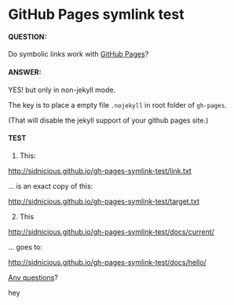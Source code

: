 # GitHub Pages symlink test

#### QUESTION:

Do symbolic links work with [GitHub Pages](http://pages.github.com/)?

#### ANSWER:

YES! but only in non-jekyll mode.

The key is to place a empty file `.nojekyll` in root folder of `gh-pages`.

(That will disable the jekyll support of your github pages site.)

#### TEST

1. This:

<http://sidnicious.github.io/gh-pages-symlink-test/link.txt>

... is an exact copy of this:

<http://sidnicious.github.io/gh-pages-symlink-test/target.txt>

2. This

<http://sidnicious.github.io/gh-pages-symlink-test/docs/current/>

... goes to:

<http://sidnicious.github.io/gh-pages-symlink-test/docs/hello/>

[Any questions](https://github.com/Sidnicious/gh-pages-symlink-test/issues)?

hey